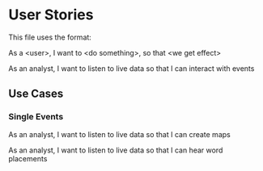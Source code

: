 # User Stories 

This file uses the format:

As a \<user>, I want to \<do something>, so that \<we get effect>

As an analyst, I want to listen to live data so that I can interact with events

## Use Cases

### Single Events

As an analyst, I want to listen to live data so that I can create maps

As an analyst, I want to listen to live data so that I can hear word placements 